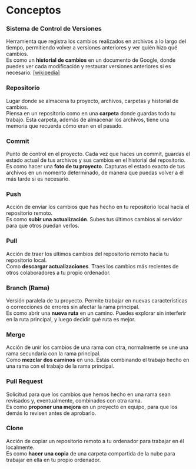 # Conceptos

### Sistema de Control de Versiones
Herramienta que registra los cambios realizados en archivos a lo largo del tiempo, permitiendo volver a versiones anteriores y ver quién hizo qué cambios.  
Es como un **historial de cambios** en un documento de Google, donde puedes ver cada modificación y restaurar versiones anteriores si es necesario. [[wikipedia]](https://es.wikipedia.org/wiki/Control_de_versiones)

### Repositorio

Lugar donde se almacena tu proyecto, archivos, carpetas y historial de cambios.  
Piensa en un repositorio como en una **carpeta** donde guardas todo tu trabajo. Esta carpeta, además de almacenar los archivos, tiene una memoria que recuerda cómo eran en el pasado.

### Commit

Punto de control en el proyecto. Cada vez que haces un commit, guardas el estado actual de tus archivos y sus cambios en el historial del repositorio.  
Es como hacer una **foto de tu proyecto**. Capturas el estado exacto de tus archivos en un momento determinado, de manera que puedas volver a él más tarde si es necesario.

### Push

Acción de enviar los cambios que has hecho en tu repositorio local hacia el repositorio remoto.  
Es como **subir una actualización**. Subes tus últimos cambios al servidor para que otros puedan verlos.

### Pull

Acción de traer los últimos cambios del repositorio remoto hacia tu repositorio local.  
Como **descargar actualizaciones**. Traes los cambios más recientes de otros colaboradores a tu propio ordenador.

### Branch (Rama)

Versión paralela de tu proyecto. Permite trabajar en nuevas características o correcciones de errores sin afectar la rama principal.  
Es como abrir una **nueva ruta** en un camino. Puedes explorar sin interferir en la ruta principal, y luego decidir qué ruta es mejor.

### Merge

Acción de unir los cambios de una rama con otra, normalmente se une una rama secundaria con la rama principal.  
Como **mezclar dos caminos** en uno. Estás combinando el trabajo hecho en una rama con el trabajo de la rama principal.

### Pull Request

Solicitud para que los cambios que hemos hecho en una rama sean revisados y, eventualmente, combinados con otra rama.  
Es como **proponer una mejora** en un proyecto en equipo, para que los demás lo revisen antes de aprobarlo.


### Clone

Acción de copiar un repositorio remoto a tu ordenador para trabajar en él localmente.  
Es como **hacer una copia** de una carpeta compartida de la nube para trabajar en ella en tu propio ordenador.
